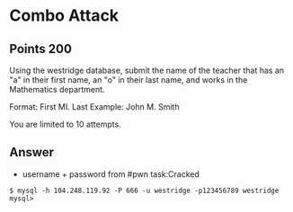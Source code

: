 # Combo Attack

## Points 200

Using the westridge database, submit the name of the teacher that has an "a" in their first name, an "o" in their last name, and works in the Mathematics department.

Format: First MI. Last
Example: John M. Smith

You are limited to 10 attempts.

## Answer

* username + password from #pwn task:Cracked

```
$ mysql -h 104.248.119.92 -P 666 -u westridge -p123456789 westridge
mysql>
```
